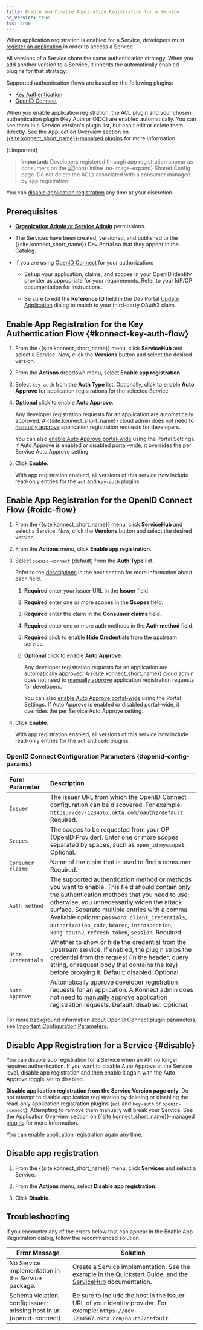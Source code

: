 ```yaml
---
title: Enable and Disable Application Registration for a Service
no_version: true
toc: true
---
```


When application registration is enabled for a Service, developers must
[register an application](/konnect/dev-portal/applications/dev-reg-app-service)
in order to access a Service.

All versions of a Service
share the same authentication strategy. When you add another version to a Service,
it inherits the automatically enabled plugins for that strategy.

Supported authentication flows are based on the following plugins:
- [Key Authentication](#konnect-key-auth-flow)
- [OpenID Connect](#oidc-flow)

When you enable application registration, the ACL plugin and your chosen authentication
plugin (Key Auth or OIDC) are enabled automatically. You can see them in a
Service version's plugin list, but can't edit or delete them directly. See the
Application Overview section on
[{{site.konnect_short_name}}-managed plugins](/konnect/dev-portal/applications/application-overview/#konnect-managed-plugins)
for more information.

{:.important}
> **Important:** Developers registered through app registration appear as
consumers on the
![icon](/assets/images/icons/konnect/konnect-shared-config.svg){:.inline .no-image-expand}
Shared Config page. Do not delete the ACLs associated with a consumer managed
by app registration.

You can [disable application registration](#disable)
any time at your discretion.

## Prerequisites

- [**Organization Admin** or **Service Admin**](/konnect/org-management/teams-and-roles)
permissions.

- The Services have been created, versioned, and published to the
  {{site.konnect_short_name}} Dev Portal so that they appear in the Catalog.

- If you are using [OpenID Connect](#oidc-flow) for your authorization:

  - Set up your application, claims, and scopes in your OpenID identity provider as
    appropriate for your requirements. Refer to your IdP/OP documentation for instructions.

  - Be sure to edit the **Reference ID** field in the Dev Portal
    [Update Application](/konnect/dev-portal/applications/dev-apps#edit-my-app)
    dialog to match to your third-party OAuth2 claim.

## Enable App Registration for the Key Authentication Flow {#konnect-key-auth-flow}

1. From the {{site.konnect_short_name}} menu, click **ServiceHub** and select a
Service. Now, click the **Versions** button and select the desired version. 

2. From the **Actions** dropdown menu, select **Enable app registration**.

3. Select `key-auth` from the **Auth Type** list.
  Optionally, click to enable **Auto Approve** for application registrations for the selected Service.

6. **Optional** click to enable **Auto Approve**.

      Any developer registration
      requests for an application are automatically approved. A {{site.konnect_short_name}}
      cloud admin does not need to
      [manually approve](/konnect/dev-portal/applications/manage-app-reg-requests/) application
      registration requests for developers.

      You can also [enable Auto Approve portal-wide](/konnect/dev-portal/access-and-approval/auto-approve-devs-apps)
      using the Portal Settings. If Auto Approve is
      enabled or disabled portal-wide, it overrides the per Service Auto Approve setting.

4. Click **Enable**.

    With app registration enabled, all versions of this service now include
    read-only entries for the `acl` and `key-auth` plugins.

## Enable App Registration for the OpenID Connect Flow {#oidc-flow}

1. From the {{site.konnect_short_name}} menu, click **ServiceHub** and select a
Service. Now, click the **Versions** button and select the desired version. 

2. From the **Actions** menu, click **Enable app registration**.

3. Select `openid-connect` (default) from the **Auth Type** list.

   Refer to the [descriptions](#openid-config-params) in the next section for more information
   about each field.

   1. **Required** enter your issuer URL in the **Issuer** field.

   2. **Required** enter one or more scopes in the **Scopes** field.

   3. **Required** enter the claim in the **Consumer claims** field.

   4. **Required** enter one or more auth methods in the **Auth method** field.

   5. **Required** click to enable **Hide Credentials** from the upstream service.

   6. **Optional** click to enable **Auto Approve**.

      Any developer registration
      requests for an application are automatically approved. A {{site.konnect_short_name}}
      cloud admin does not need to
      [manually approve](/konnect/dev-portal/applications/manage-app-reg-requests/) application
      registration requests for developers.

      You can also [enable Auto Approve portal-wide](/konnect/dev-portal/access-and-approval/auto-approve-devs-apps)
      using the Portal Settings. If Auto Approve is
      enabled or disabled portal-wide, it overrides the per Service Auto Approve setting.

1. Click **Enable**.

    With app registration enabled, all versions of this service now include
    read-only entries for the `acl` and `oidc` plugins.

###  OpenID Connect Configuration Parameters {#openid-config-params}

   | Form Parameter | Description                                                                       |
   |:---------------|:----------------------------------------------------------------------------------|
   | `Issuer` | The issuer URL from which the OpenID Connect configuration can be discovered. For example: `https://dev-1234567.okta.com/oauth2/default`. Required. |
   | `Scopes` | The scopes to be requested from your OP (OpenID Provider). Enter one or more scopes separated by spaces, such as `open_id` `myscope1`. Optional. |
   | `Consumer claims` |  Name of the claim that is used to find a consumer. Required. |
   | `Auth method` | The supported authentication method or methods you want to enable. This field should contain only the authentication methods that you need to use; otherwise, you unnecessarily widen the attack surface. Separate multiple entries with a comma. Available options: `password`, `client_credentials`, `authorization_code`, `bearer`, `introspection`, `kong_oauth2`, `refresh_token`, `session`. Required. |
   | `Hide Credentials` | Whether to show or hide the credential from the Upstream service. If enabled, the plugin strips the credential from the request (in the header, query string, or request body that contains the key) before proxying it. Default: disabled. Optional.|
   | `Auto Approve` | Automatically approve developer registration requests for an application. A Konnect admin does not need to [manually approve](/konnect/dev-portal/applications/manage-app-reg-requests/) application registration requests. Default: disabled. Optional. |

   For more background information about OpenID Connect plugin parameters, see
   [Important Configuration Parameters](/hub/kong-inc/openid-connect/#important-configuration-parameters).

## Disable App Registration for a Service {#disable}

You can disable app registration for a Service when an API
no longer requires authentication. If you want to disable Auto Approve at the
Service level, disable app registration and then enable it again with the Auto Approve
toggle set to disabled.

**Disable application registration from the Service Version page only**.
Do not attempt to disable application registration by deleting or disabling the
read-only application registration plugins (`acl` and `key-auth` or `openid-connect`).
Attempting to remove them manually will break your Service. See the
Application Overview section on
[{{site.konnect_short_name}}-managed plugins](/konnect/dev-portal/applications/application-overview/#konnect-managed-plugins)
for more information.

You can
[enable application registration](/konnect/dev-portal/applications/enable-app-reg)
again any time.

## Disable app registration

1. From the {{site.konnect_short_name}} menu, click **Services** and select a Service.

1. From the **Actions** menu, select **Disable app registration**.

1. Click **Disable**.

## Troubleshooting

If you encounter any of the errors below that can appear in the Enable App Registration dialog,
follow the recommended solution.

| Error Message | Solution |
|------------------------------|---------------------------------------------------------------------------------|
| No Service implementation in the Service package. | Create a Service implementation. See the [example](/konnect/configure/servicehub/manage-services/#implement-service-version) in the Quickstart Guide, and the [ServiceHub](/konnect/configure/servicehub/manage-services/#implement-service-version) documentation. |
| Schema violation, config.issuer: missing host in url (openid-connect)| Be sure to include the host in the Issuer URL of your identity provider. For example: `https://dev-1234567.okta.com/oauth2/default`. |